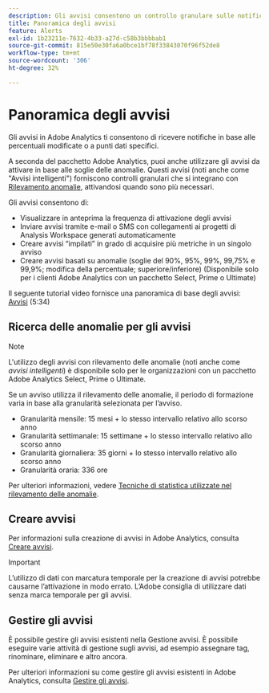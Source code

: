 ```yaml
---
description: Gli avvisi consentono un controllo granulare sulle notifiche e un’integrazione con il rilevamento delle anomalie.
title: Panoramica degli avvisi
feature: Alerts
exl-id: 1b23211e-7632-4b33-a27d-c58b3bbbbab1
source-git-commit: 815e50e30fa6a0bce1bf78f33843070f96f52de8
workflow-type: tm+mt
source-wordcount: '306'
ht-degree: 32%

---
```


# Panoramica degli avvisi

Gli avvisi in Adobe Analytics ti consentono di ricevere notifiche in base alle percentuali modificate o a punti dati specifici.

A seconda del pacchetto Adobe Analytics, puoi anche utilizzare gli avvisi da attivare in base alle soglie delle anomalie. Questi avvisi (noti anche come &quot;Avvisi intelligenti&quot;) forniscono controlli granulari che si integrano con [Rilevamento anomalie](/help/analyze/analysis-workspace/c-anomaly-detection/anomaly-detection.md), attivandosi quando sono più necessari.

Gli avvisi consentono di:

* Visualizzare in anteprima la frequenza di attivazione degli avvisi
* Inviare avvisi tramite e-mail o SMS con collegamenti ai progetti di Analysis Workspace generati automaticamente
* Creare avvisi “impilati” in grado di acquisire più metriche in un singolo avviso
* Creare avvisi basati su anomalie (soglie del 90%, 95%, 99%, 99,75% e 99,9%; modifica della percentuale; superiore/inferiore) (Disponibile solo per i clienti Adobe Analytics con un pacchetto Select, Prime o Ultimate)

Il seguente tutorial video fornisce una panoramica di base degli avvisi: [Avvisi](https://experienceleague.adobe.com/docs/analytics-learn/tutorials/data-science/intelligent-alerts.html?lang=it) (5:34)

## Ricerca delle anomalie per gli avvisi

>[!NOTE]
>
>L&#39;utilizzo degli avvisi con rilevamento delle anomalie (noti anche come _avvisi intelligenti_) è disponibile solo per le organizzazioni con un pacchetto Adobe Analytics Select, Prime o Ultimate.

Se un avviso utilizza il rilevamento delle anomalie, il periodo di formazione varia in base alla granularità selezionata per l’avviso.

* Granularità mensile: 15 mesi + lo stesso intervallo relativo allo scorso anno
* Granularità settimanale: 15 settimane + lo stesso intervallo relativo allo scorso anno
* Granularità giornaliera: 35 giorni + lo stesso intervallo relativo allo scorso anno
* Granularità oraria: 336 ore

Per ulteriori informazioni, vedere [Tecniche di statistica utilizzate nel rilevamento delle anomalie](/help/analyze/analysis-workspace/c-anomaly-detection/statistics-anomaly-detection.md).

## Creare avvisi

Per informazioni sulla creazione di avvisi in Adobe Analytics, consulta [Creare avvisi](/help/components/c-alerts/alert-builder.md).

>[!IMPORTANT]
>
>L’utilizzo di dati con marcatura temporale per la creazione di avvisi potrebbe causarne l’attivazione in modo errato. L’Adobe consiglia di utilizzare dati senza marca temporale per gli avvisi.

## Gestire gli avvisi

È possibile gestire gli avvisi esistenti nella Gestione avvisi. È possibile eseguire varie attività di gestione sugli avvisi, ad esempio assegnare tag, rinominare, eliminare e altro ancora.

Per ulteriori informazioni su come gestire gli avvisi esistenti in Adobe Analytics, consulta [Gestire gli avvisi](/help/components/c-alerts/alert-manager.md).
